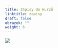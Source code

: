 ```yaml
---
title: Zápisy do kurzů
linktitle: zapisy
draft: false
obrazek: ""
weight: 6
---
```

![](/assets/media/zaapisy.jpg)